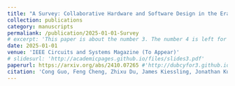 ```yaml
---
title: "A Survey: Collaborative Hardware and Software Design in the Era of Large Language Models"
collection: publications
category: manuscripts
permaliank: /publication/2025-01-01-Survey
# excerpt: 'This paper is about the number 3. The number 4 is left for future work.'
date: 2025-01-01
venue: 'IEEE Circuits and Systems Magazine (To Appear)'
# slidesurl: 'http://academicpages.github.io/files/slides3.pdf'
paperurl: https://arxiv.org/abs/2410.07265 #'http://dubcyfor3.github.io/files/Survey.pdf'
citation: 'Cong Guo, Feng Cheng, Zhixu Du, James Kiessling, Jonathan Ku, Shiyu Li, Ziru Li, Mingyuan Ma, Tergel Molom-Ochir, Benjamin Morris, Haoxuan Shan, Jingwei Sun, Yitu Wang, Chiyue Wei, Xueying Wu, Yuhao Wu, Hao Frank Yang, Jingyang Zhang, Junyao Zhang, Qilin Zheng, Guanglei Zhou, Hai (Helen) Li, and Yiran Chen. 2024. A Survey: Collaborative Hardware and Software Design in the Era of Large Language Models. arXiv:2410.07265.'
---
```


<!-- The contents above will be part of a list of publications, if the user clicks the link for the publication than the contents of section will be rendered as a full page, allowing you to provide more information about the paper for the reader. When publications are displayed as a single page, the contents of the above "citation" field will automatically be included below this section in a smaller font. -->